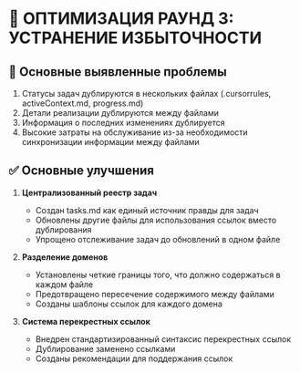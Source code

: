 # 🔄 ОПТИМИЗАЦИЯ РАУНД 3: УСТРАНЕНИЕ ИЗБЫТОЧНОСТИ

## 🚨 Основные выявленные проблемы
1. Статусы задач дублируются в нескольких файлах (.cursorrules, activeContext.md, progress.md)
2. Детали реализации дублируются между файлами
3. Информация о последних изменениях дублируется
4. Высокие затраты на обслуживание из-за необходимости синхронизации информации между файлами

## ✅ Основные улучшения
1. **Централизованный реестр задач**
   - Создан tasks.md как единый источник правды для задач
   - Обновлены другие файлы для использования ссылок вместо дублирования
   - Упрощено отслеживание задач до обновлений в одном файле

2. **Разделение доменов**
   - Установлены четкие границы того, что должно содержаться в каждом файле
   - Предотвращено пересечение содержимого между файлами
   - Созданы шаблоны ссылок для каждого домена

3. **Система перекрестных ссылок**
   - Внедрен стандартизированный синтаксис перекрестных ссылок
   - Дублирование заменено ссылками
   - Созданы рекомендации для поддержания ссылок